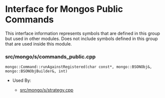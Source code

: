 
# Interface for Mongos Public Commands
This interface information represents symbols that are defined in this group but used in other modules.  Does not include symbols defined in this group that are used inside this module.

### src/mongo/s/commands\_public.cpp

<div></div>

    mongo::Command::runAgainstRegistered(char const*, mongo::BSONObj&, mongo::BSONObjBuilder&, int)

- Used By:

    - [src/mongo/s/strategy.cpp](../../../../network/network\_core)
